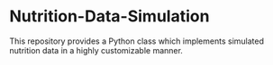 # Nutrition-Data-Simulation
This repository provides a Python class which implements simulated nutrition data in a highly customizable manner.
